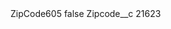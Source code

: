 <?xml version="1.0" encoding="UTF-8"?>
<CustomMetadata xmlns="http://soap.sforce.com/2006/04/metadata" xmlns:xsi="http://www.w3.org/2001/XMLSchema-instance" xmlns:xsd="http://www.w3.org/2001/XMLSchema">
    <label>ZipCode605</label>
    <protected>false</protected>
    <values>
        <field>Zipcode__c</field>
        <value xsi:type="xsd:string">21623</value>
    </values>
</CustomMetadata>
